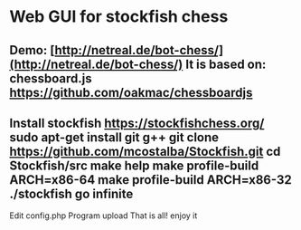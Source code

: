Web GUI for stockfish chess
===========================
Demo:
[http://netreal.de/bot-chess/](http://netreal.de/bot-chess/)
It is based on: chessboard.js
https://github.com/oakmac/chessboardjs
---------------------------------------------------------------------
Install stockfish
https://stockfishchess.org/
sudo apt-get install git g++
git clone https://github.com/mcostalba/Stockfish.git
cd Stockfish/src
make help
make profile-build ARCH=x86-64
make profile-build ARCH=x86-32
./stockfish
go infinite
---------------------------------------------------------------------
Edit config.php
Program upload
That is all!
enjoy it